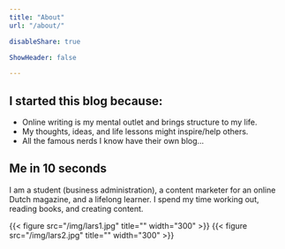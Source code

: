 ```yaml
---
title: "About"
url: "/about/"

disableShare: true

ShowHeader: false

---
```


## I started this blog because:

- Online writing is my mental outlet and brings structure to my life.
- My thoughts, ideas, and life lessons might inspire/help others.
- All the famous nerds I know have their own blog...

## Me in 10 seconds

I am a student (business administration), a content marketer for an online Dutch magazine, and a lifelong learner. I spend my time working out, reading books, and creating content.

<div style="display: flex;">
  {{< figure src="/img/lars1.jpg" title="" width="300" >}}
  {{< figure src="/img/lars2.jpg" title="" width="300" >}}
</div>

<style>
  .figure img {
    border-radius: 10px;
    max-width: 100%;
  }
</style>



